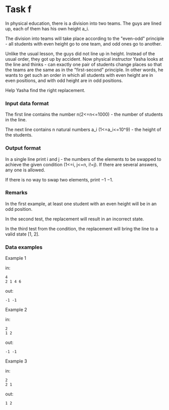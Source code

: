 <!-- ENGLISH -->
# Task f

In physical education, there is a division into two teams. The guys are lined up, each of them has his own height a_i.

The division into teams will take place according to the "even-odd" principle - all students with even height go to one team, and odd ones go to another.

Unlike the usual lesson, the guys did not line up in height. Instead of the usual order, they got up by accident. Now physical instructor Yasha looks at the line and thinks - can exactly one pair of students change places so that the teams are the same as in the "first-second" principle. In other words, he wants to get such an order in which all students with even height are in even positions, and with odd height are in odd positions.

Help Yasha find the right replacement.

### Input data format

The first line contains the number n(2<=n<=1000) - the number of students in the line.

The next line contains n natural numbers a_i (1<=a_i<=10\^9) - the height of the students.

### Output format

In a single line print i and j - the numbers of the elements to be swapped to achieve the given condition (1<=i, j<=n, i!=j). If there are several answers, any one is allowed.

If there is no way to swap two elements, print −1 −1.

### Remarks

In the first example, at least one student with an even height will be in an odd position.

In the second test, the replacement will result in an incorrect state.

In the third test from the condition, the replacement will bring the line to a valid state [1, 2].

### Data examples

Example 1

in:
```
4
2 1 4 6
```
out:
```
-1 -1
```

Example 2

in:
```
2
1 2
```
out:
```
-1 -1
```

Example 3

in:
```
2
2 1
```
out:
```
1 2
```